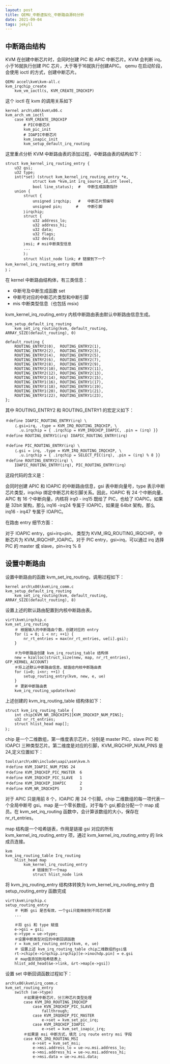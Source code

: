 ```yaml
---
layout: post
title: QEMU_中断虚拟化_中断路由源码分析
date: 2021-09-04
tags: jekyll   
---
```


## 中断路由结构

KVM 在创建中断芯片时，会同时创建 PIC 和 APIC 中断芯片。KVM 会判断 irq，小于16就执行创建 PIC 芯片，大于等于16就执行创建APIC。
qemu 在启动阶段，会使用 ioctl 的方式，创建中断芯片。

```
QEMU accel\kvm\kvm-all.c
kvm_irqchip_create
	kvm_vm_ioctl(s, KVM_CREATE_IRQCHIP)
```

这个 ioctl 在 kvm 的调用关系如下

```
kernel arch\x86\kvm\x86.c
kvm_arch_vm_ioctl
	case KVM_CREATE_IRQCHIP
		# PIC中断芯片
		kvm_pic_init
		# IOAPIC中断芯片
		kvm_ioapic_init
		kvm_setup_default_irq_routing
```

这里重点分析 KVM 中断路由表的添加过程，中断路由表的结构如下：

```
struct kvm_kernel_irq_routing_entry {
	u32 gsi;
	u32 type;
	int(*set) (struct kvm_kernel_irq_routing_entry *e,
			struct kvm *kvm,int irq_source_id,int level,
			bool line_status);	#	中断生成函数指针
	union {
		struct {
        	unsigned irqchip;	#	中断芯片预编号
			unsigned pin;	   #	中断引脚
		｝irqchip;
		struct {
			u32 address_lo;
			u32 address_hi;
			u32 data;
			u32 flags;
			u32 devid;
		｝msi; # msi中断类型信息
		...
		｝;
		struct hlist_node link; # 链接到下一个 kvm_kernel_irq_routing_entry 结构体
｝；
```

在 kernel 中断路由结构体，有三类信息：

- 中断号及中断生成函数 set
- 中断号对应的中断芯片类型和中断引脚
- mis 中断类型信息（也包括 msix)

kvm_kernel_irq_routing_entry 内核中断路由表由默认中断路由信息生成。

```
kvm_setup_default_irq_routing
	kvm_set_irq_routing(kvm, default_routing, ARRAY_SIZE(default_routing), 0)
	
default_routing {
	ROUTING_ENTRY2(0),	ROUTING_ENTRY2(1),
	ROUTING_ENTRY2(2),	ROUTING_ENTRY2(3),
	ROUTING_ENTRY2(4),	ROUTING_ENTRY2(5),
	ROUTING_ENTRY2(6),	ROUTING_ENTRY2(7),
	ROUTING_ENTRY2(8),	ROUTING_ENTRY2(9),
	ROUTING_ENTRY2(10),	ROUTING_ENTRY2(11),
	ROUTING_ENTRY2(12),	ROUTING_ENTRY2(13),
	ROUTING_ENTRY2(14),	ROUTING_ENTRY2(15),
	ROUTING_ENTRY1(16),	ROUTING_ENTRY1(17),
	ROUTING_ENTRY1(18),	ROUTING_ENTRY1(19),
	ROUTING_ENTRY1(20),	ROUTING_ENTRY1(21),
	ROUTING_ENTRY1(22),	ROUTING_ENTRY1(23),
};
```

其中 ROUTING_ENTRY2 和 ROUTING_ENTRY1 的宏定义如下：

```
＃define IOAPIC_ROUTING_ENTRY(irq) \
	｛.gsi=irq, .type = KVM_IRQ_ROUTING_IRQCHIP, \
	  .u.irqchip = { .irqchip = KVM_IRQCHIP_IOAPIC, .pin = (irq) }}
＃define ROUTING_ENTRY1(irq) IOAPIC_ROUTING_ENTRY(irq)

＃define PIC_ROUTING_ENTRY(irq) \
	｛.gsi = irq, .type = KVM_IRQ_ROUTING_IRQCHIP, \
	  .u.irqchip = { .irqchip = SELECT_PIC(irq), .pin = (irq) % 8 }}
＃define ROUTING_ENTRY2(irq) \
	IOAPIC_ROUTING_ENTRY(irq), PIC_ROUTING_ENTRY(irq)
```

这段代码的含义是：

会同时创建 APIC 和 IOAPIC 的中断路由信息，gsi 表中断向量号，type 表示中断芯片类型，irqchip 绑定中断芯片和引脚关系。因此，IOAPIC 有 24 个中断向量，APIC 有 16 个中断向量，内核将 irq0 - irq15 既给了 PIC，也给了 IOAPIC。如果是 32bit 架构，那么 irq16 -irq24 专属于 IOAPIC，如果是 64bit 架构，那么 irq16 - irq47 专属于 IOAPIC。

在路由 entry 细节方面：

对于 IOAPIC entry，gsi=irq=pin， 类型为 KVM_IRQ_ROUTING_IRQCHIP。中断芯片为 KVM_IRQCHIP_IOAPIC。对于 PIC entry，gsi=irq，可以通过 irq 选择 PIC 的 master 或 slave，pin=irq % 8

## 设置中断路由

设置中断路由的函数 kvm_set_irq_routing，调用过程如下：

```
kernel arch\x86\kvm\irq_comm.c
kvm_setup_default_irq_routing
	kvm_set_irq_routing(kvm, default_routing, ARRAY_SIZE(default_routing), 8)
```

设置上述的默认路由配置到内核中断路由表。

```
virt\kvm\irqchip.c
kvm_set_irq_routing
	＃ 根据输入的中断路由个数，创建对应的 entry
	for (i = 0; i < nr; ++1) {
		nr_rt_entries = max(nr_rt_entries, ue[i].gsi);
	}
	
	＃为中断路由创建 kvm_irq_routing_table 结构体
	new = kzalloc(struct_size(new, map, nr_rt_entries), GFP_KERNEL_ACCOUNT)
	＃将上述默认中断路由信息，赋值给内核中断路由表
	for (i=0; i<nr; ++1) {
		setup_routing_entry(kvm, new, e, ue)
	}
	＃ 更新中断路由表
	kvm_irq_routing_update(kvm)
```

上述创建的 kvm_irq_routing_table 结构体如下：

```
struct kvm_irq_routing_table {
	int chip[KVM_NR_IRQCHIPS][KVM_IRQCHIP_NUM_PINS];
	u32 nr_rt_entries;
	struct hlist_head map[];
｝;
```

chip 是一个二维数组，第一维度表示芯片，分别是 master PIC，slave PIC 和 IOAPCI 三种类型芯片。第二维度是对应的引脚，KVM_IRQCHIP_NUM_PINS 是 24,定义位置如下：

```
tools\arch\x86\include\uapi\asm\kvm.h
＃define KVM_IOAPIC_NUM_PINS 24
＃define KVM_IRQCHIP_PIC_MASTER	6
＃define KVM_IRQCHIP_PIC_SLAVE	1
＃define KVM_IRQCHIP_IOAPIC		2
＃define KVM_NR_IRQCHIPS			3
```

对于 APIC 只是用前 8 个，IOAPIC 用 24 个引脚。chip 二维数组的每一项代表一个全局中断号 gsi。map 是一个零长数组，对于每个 gsi,都会分配一个 map 成员。在 kvm_set_irq_routing 函数中，会计算该数组的大小，保存在 nr_rt_entries。

map 结构是一个哈希链表，作用是链接 gsi 对应的所有 kvm_kernel_irq_routing_entry 项，通过 kvm_kernel_irq_routing_entry 的 link 成员连接。

```
kvm
kvm_inq_routing_table Irq_routing
	hlist_head map
		kvm_kernel_irq_routing_entry
			# 链接到下一个map
			struct hlist_node link
```

将 kvm_jrq_routing_entry 结构体转换为 kvm_kernel_irq_routing_entry 由 setup_routing_entry 函数完成

```
virt\kvm\irqchip.c
setup_routing_entry
	＃ 判断 gsi 是否有效，一个gsi只能映射到不同芯片脚
	...
	
	＃将 gsi 和 type 赋值
	e->gsi = gsi;
	e->type = ue->type;
	＃设置中断类型对应的中断回调函数
	r = kvm_set_routing_entry(kvm, e, ue)
	＃ 设置上述 kvm_irq_routing_table chip二维数组的gsi值
	rt->chip[e->1rqchip.irqchip][e->inochdp.pin] = e.gsi
	＃ map值添加到哈希链表上
	hlist_add_head(&e->link, &rt->map[e->gsi])
```

设置 set 中断回调函数过程如下：

```
arch\x86\kvm\irq_comm.c
kvm_set_routing_entry
	switch (ue->type)
		＃如果是中断芯片，分三种芯片类型处理
		case KVM_IRO_ROUTING_IRQCHIP
			case KVN_IRQCHIP_PIC_SLAVE
				fallthrough;
			case KVM_IRQOHIP_PIC_MASTER
				e->set = kvm_set_pic_irq;
			case KVM_IRQCHIP_IOAPIC
				e->set = kvm_set_ioapic_irq;
		＃如果是 msi 中断方式，填充 irq route entry msi 字段
		case KVK_IRQ_ROUTING_MSI
			e->set = kvm_set_msi;
			e->msi.address_lo = ue->u.msi.address_lo;
			e->msi.address_hi = ue->u.msi.address_hi;
			e->msi.data = ue->u.msi.data;
```





